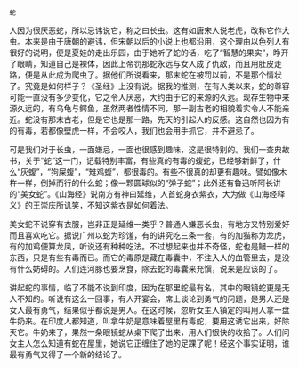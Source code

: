     蛇 

   人因为很厌恶蛇，所以忌讳说它，称之曰长虫。这有如唐宋人说老虎，改称它作大虫。本来是由于唐朝的避讳，但宋朝以后的小说上也都沿用，这个理由以色列人有很好的说明，便是夏娃的走出乐园，由于她听了蛇的话，吃了“智慧的果实”，睁开了眼睛，知道自己是裸体，因此上帝罚那蛇永远与女人成了仇敌，而且用肚皮走路，便是从此成为爬虫了。据他们所说看来，那末蛇在被罚以前，不是那个情状了。究竟是如何样子？《圣经》上没有说。据我的推测，在有人类以来，蛇的尊容可能一直没有多少变化，它之令人厌恶，大约由于它的来源的久远。现存生物中来源久远的，有乌龟与鳄鱼，虽然两者性情不同，那一副古老的相貌着实令人不能亲近。蛇没有那末古老，但是它也是那一路，先天的引起人的反感。这自然也因为有的有毒，若都像壁虎一样，不会咬人，我们也会用手抓它，并不避忌了。

   可是我们对于长虫，一面嫌忌，一面也很感到趣味，这是很特别的。我们一查典故书，关于“蛇”这一门，记载特别丰富，有些真的有毒的蝮蛇，已经够新鲜了，什么“灰蝮”，“狗屎蝮”，“雉鸡蝮”，都很毒的。有些不很真的却更有趣味。譬如像木杵一样，倒掉而行的什么蛇；像一颗圆球似的“弹子蛇”；此外还有鲁迅听阿长讲的“美女蛇”。《山海经》说南方有神曰延维，人首蛇身衣紫衣，大为做《山海经释义》的王崇庆所讥笑，不知这紫衣是如何着法。

   美女蛇不说穿有衣服，岂非正是延维一类乎？普通人嫌恶长虫，有地方又特别爱好而且喜欢吃它。据说广州以蛇为珍馐，有的讲究吃三条一套，有的加猫称为龙虎，有的加鸡便算龙凤，听说还有种种吃法。不过想起来也并不奇怪，蛇也是鳗一样的东西，只是有些有毒而已。而它的毒原是藏在毒囊中，不注入人的血管里去，是没有什么妨碍的。人们连河豚也要烹食，除去蛇的毒囊来充馔，说来是应该的了。

   讲起蛇的事情，临了不能不说到印度，因为在那里蛇最有名，其中的眼镜蛇更是无人不知的。听说有这么一回事，有人开宴会，席上谈论到勇气的问题，是男人还是女人最有勇气，结果似乎都说是男人。在这时候，忽听女主人镇定的叫用人拿一盘牛奶来。在印度人都知道，叫拿牛奶是意味着屋里有毒蛇，要用这诱它出来，好除灭它。牛奶来了，果然一条眼镜蛇从桌下爬了出来，用人们很快的收拾了。人们问女主人怎么知道有蛇在屋里，她说它正缠住了她的足踝了呢！经这个事实证明，谁最有勇气又得了一个新的结论了。

